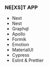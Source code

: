 ### NE[XS]T APP

- Next
- Nest
- Graphql
- Apollo
- Formik
- Emotion
- MaterialUI
- Cypress
- Eslint & Prettier
